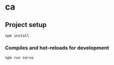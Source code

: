 # ca

## Project setup
```
npm install
```

### Compiles and hot-reloads for development
```
npm run serve
```